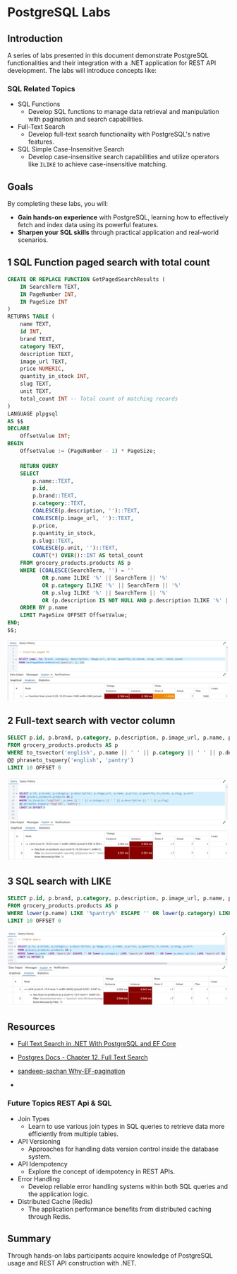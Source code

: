 # PostgreSQL Labs
## Introduction  

A series of labs presented in this document demonstrate PostgreSQL functionalities and their integration with a .NET application for REST API development. The labs will introduce concepts like:  
### SQL Related Topics
- SQL Functions
	- Develop SQL functions to manage data retrieval and manipulation with pagination and search capabilities. 
- Full-Text Search
	- Develop full-text search functionality with PostgreSQL's native features.
- SQL Simple Case-Insensitive Search
	- Develop case-insensitive search capabilities and utilize operators like `ILIKE` to achieve case-insensitive matching.


## Goals  

By completing these labs, you will:
- **Gain hands-on experience** with PostgreSQL, learning how to effectively fetch and index data using its powerful features.
- **Sharpen your SQL skills** through practical application and real-world scenarios.


## 1 SQL Function paged search with total count

```sql
CREATE OR REPLACE FUNCTION GetPagedSearchResults (
    IN SearchTerm TEXT,
    IN PageNumber INT,
    IN PageSize INT
)
RETURNS TABLE (
    name TEXT,
    id INT,
    brand TEXT,
    category TEXT,
    description TEXT,
    image_url TEXT,
    price NUMERIC,
    quantity_in_stock INT,
    slug TEXT,
    unit TEXT,
    total_count INT -- Total count of matching records
) 
LANGUAGE plpgsql
AS $$
DECLARE
    OffsetValue INT;
BEGIN
    OffsetValue := (PageNumber - 1) * PageSize;

    RETURN QUERY
    SELECT 
        p.name::TEXT,  
        p.id,
        p.brand::TEXT,  
        p.category::TEXT,  
        COALESCE(p.description, '')::TEXT,  
        COALESCE(p.image_url, '')::TEXT, 
        p.price,
        p.quantity_in_stock,
        p.slug::TEXT,  
        COALESCE(p.unit, '')::TEXT,
        COUNT(*) OVER()::INT AS total_count 
    FROM grocery_products.products AS p
    WHERE (COALESCE(SearchTerm, '') = '' 
           OR p.name ILIKE '%' || SearchTerm || '%' 
           OR p.category ILIKE '%' || SearchTerm || '%'
           OR p.slug ILIKE '%' || SearchTerm || '%'
           OR (p.description IS NOT NULL AND p.description ILIKE '%' || SearchTerm || '%'))
    ORDER BY p.name
    LIMIT PageSize OFFSET OffsetValue;
END;
$$;
```

!["Search by SQL Function logs"](doc/img/SQLFunction.png)

## 2 Full-text search with vector column

```sql
SELECT p.id, p.brand, p.category, p.description, p.image_url, p.name, p.price, p.quantity_in_stock, p.slug, p.unit
FROM grocery_products.products AS p
WHERE to_tsvector('english', p.name || ' ' || p.category || ' ' || p.description || ' ' || p.slug) 
@@ phraseto_tsquery('english', 'pantry')
LIMIT 10 OFFSET 0
```
!["Full-tetxt search logs"](doc/img/FullTextSearch.png)


## 3 SQL search with LIKE

```sql
SELECT p.id, p.brand, p.category, p.description, p.image_url, p.name, p.price, p.quantity_in_stock, p.slug, p.unit
FROM grocery_products.products AS p
WHERE lower(p.name) LIKE '%pantry%' ESCAPE '' OR lower(p.category) LIKE '%pantry%' ESCAPE '' OR lower(p.description) LIKE '%pantry%' ESCAPE '' OR lower(p.slug) LIKE '%pantry%' ESCAPE ''
LIMIT 10 OFFSET 0
```

!["Search with LIKE logs"](doc/img/SQLSelect.png)


## Resources

- [Full Text Search in .NET With PostgreSQL and EF Core](https://youtu.be/NPduWiPzhpE?si=mH5JHr2O2ASulMuT)
- [Postgres Docs - Chapter 12. Full Text Search](https://www.postgresql.org/docs/current/textsearch.html)
- [sandeep-sachan Why-EF-pagination](https://sandeep-sachan.medium.com/why-entity-framework-pagination-to-stored-procedures-e5b04d63019)

- 
### Future Topics REST Api & SQL
- Join Types 
	- Learn to use various join types in SQL queries to retrieve data more efficiently from multiple tables. 
- API Versioning
	- Approaches for handling data version control inside the database system. 
- API Idempotency
    - Explore the concept of idempotency in REST APIs. 
- Error Handling
	- Develop reliable error handling systems within both SQL queries and the application logic. 
- Distributed Cache (Redis)
	- The application performance benefits from distributed caching through Redis.

## Summary  

Through hands-on labs participants acquire knowledge of PostgreSQL usage and REST API construction with .NET.
